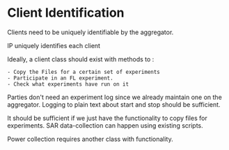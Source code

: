 # Client Identification

Clients need to be uniquely identifiable by the aggregator.

IP uniquely identifies each client

Ideally, a client class should exist with methods to :

    - Copy the Files for a certain set of experiments
    - Participate in an FL experiment.
    - Check what experiments have run on it

Parties don't need an experiment log since we already maintain one on the aggregator. 
Logging to plain text about start and stop should be sufficient.

It should be sufficient if we just have the functionality to copy files for experiments.
SAR data-collection can happen using existing scripts.

Power collection requires another class with functionality.